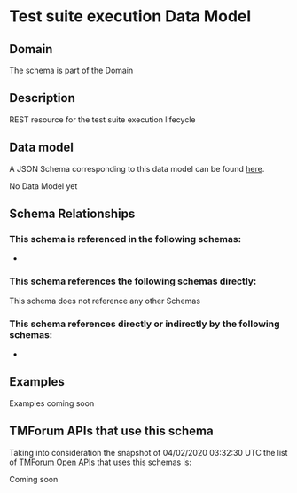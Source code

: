 # Test suite execution Data Model

## Domain

The  schema is part of the  Domain

## Description

REST resource for the test suite execution lifecycle

## Data model

A JSON Schema corresponding to this data model can be found
[here](https://github.com/tmforum-rand/schemas/blob/candidates/Common/TestSuiteExecution.schema.json).

No Data Model yet

## Schema Relationships

### This schema is referenced in the following schemas:

-

### This schema references the following schemas directly:

This schema does not reference any other Schemas

### This schema references directly or indirectly by the following schemas:

-



## Examples

Examples coming soon

## TMForum APIs that use this schema

Taking into consideration the snapshot of 04/02/2020 03:32:30 UTC the list of [TMForum Open APIs](https://www.tmforum.org/open-apis/) that uses this schemas is:

Coming soon